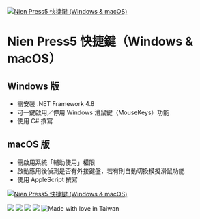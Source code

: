 [![Nien Press5 快捷鍵 (Windows & macOS)](https://i0.wp.com/cdn.jsdelivr.net/gh/chennien/press5@main/icons/256.png)](https://nien.com) 


# Nien Press5 快捷鍵（Windows & macOS）

## Windows 版

* 需安裝 .NET Framework 4.8
* 可一鍵啟用／停用 Windows 滑鼠鍵（MouseKeys）功能
* 使用 C# 撰寫


## macOS 版

* 需啟用系統「輔助使用」權限
* 啟動應用後偵測是否有外接鍵盤，若有則自動切換模擬滑鼠功能
* 使用 AppleScript 撰寫


[![Nien Press5 快捷鍵 (Windows & macOS)](https://i0.wp.com/cdn.jsdelivr.net/gh/chennien/press5@main/screenshot.png)](https://nien.com) 


![](https://img.shields.io/github/repo-size/chennien/press5?style=flat-square) 
![](https://img.shields.io/github/v/release/chennien/press5?style=flat-square) 
![](https://img.shields.io/github/last-commit/chennien/press5?style=flat-square) 
[![](https://data.jsdelivr.com/v1/package/gh/chennien/press5/badge?style=rounded)](https://www.jsdelivr.com/package/gh/chennien/press5) 
![Made with love in Taiwan](https://madewithlove.vercel.app/tw?heart=true&template=flat-square) 